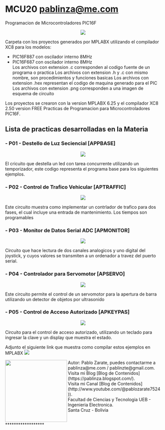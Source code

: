 # MCU20 pablinza@me.com
Programacion de Microcontroladores PIC16F

<p align="center">
  <img src="pic1.png"></img>
</p>

Carpeta con los proyectos generados por MPLABX utilizando el compilador XC8 para los modelos:
- PIC16F887 con oscilador interno 8MHz 
- PIC16F687 con oscilador interno 8MHz  
Los archivos con extension .c corresponden al codigo fuente de un programa o practica
Los archivos con extension .h y .c con mismo nombre, son procedimientos y funciones basicas
Los archivos con extension .hex representan el codigo de maquina generado para el PIC
Los archivos con extension .png corresponden a una imagen de esquema de circuito

Los proyectos se crearon con la version MPLABX 6.25 y el compilador XC8 2.50 version FREE
Practicas de Programacion para Microcontroladores PIC16F.

## Lista de practicas desarrolladas en la Materia
### - P01 - Destello de Luz Seciencial   [APPBASE]
  <p align="center">
  <img src="apbase_bb.png"></img>
</p>
El cricuito que destella un led con tarea concurrente utilizando un temporizador, este codigo representa el programa base para los siguientes ejemplos.

### - P02 - Control de Trafico Vehicular [APTRAFFIC]
<p align="center">
  <img src="aptraffic_bb.png"></img>
</p>
Este circuito muestra como implementar un contrlador de trafico para dos fases, el cual incluye una entrada de mantenimiento. Los tiempos son programables

### - P03 - Monitor de Datos Serial ADC  [APMONITOR]
<p align="center">
  <img src="apmonitor_bb.png"></img>
</p>
Circuito que hace lectura de dos canales analogicos y uno digital del joystick, y cuyos valores se transmiten a un ordenador a travez del puerto serial.

### - P04 - Controlador para Servomotor  [APSERVO]
<p align="center">
  <img src="apservo_bb.png"></img>
</p>
Este circuito permite el control de un servomotor para la apertura de barra utilizando un detector de objetos por ultrasonido

### - P05 - Control de Acceso Autorizado [APKEYPAS]
<p align="center">
  <img src="apkeypas_bb.png"></img>
</p>
Circuito para el control de acceso autorizado, utilizando un teclado para ingresar la clave y un display que muestra el estado.

Adjunto el siguiente link que muestra como compilar estos ejemplos en MPLABX
[![](http://img.youtube.com/vi/w-GRu89glrg/0.jpg)](http://www.youtube.com/watch?v=w-GRu89glrg "Compilar en MPLABX")



<img src="pablo_ueb.png" align="left" width="200px"/>
Autor: Pablo Zarate, puedes contactarme a pablinza@me.com / pablinzte@gmail.com.  <br />
Visita mi Blog  [Blog de Contenidos](https://pablinza.blogspot.com/). <br />
Visita mi Canal [Blog de Contenidos](http://www.youtube.com/@pablozarate7524)). <br />
Facultad de Ciencias y Tecnologia UEB - Ingenieria Electronica. <br />
Santa Cruz - Bolivia 
<br clear="left"/>
******************

